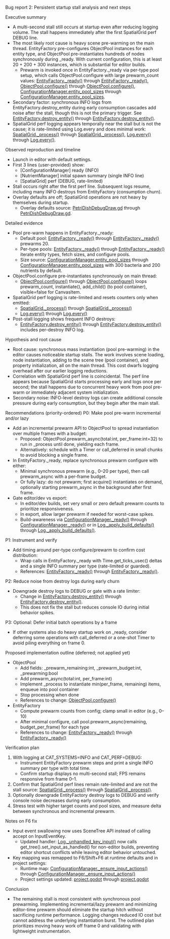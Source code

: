 Bug report 2: Persistent startup stall analysis and next steps

Executive summary
- A multi-second stall still occurs at startup even after reducing logging volume. The stall happens immediately after the first SpatialGrid perf DEBUG line.
- The most likely root cause is heavy scene pre-warming on the main thread. EntityFactory pre-configures ObjectPool instances for each entity type, and ObjectPool pre-instantiates hundreds of nodes synchronously during _ready. With current configuration, this is at least 20 + 200 + 300 instances, which is substantial for editor builds.
  - Prewarm is invoked once in EntityFactory._ready via per-type pool setup, which calls ObjectPool.configure with large prewarm_count values: [EntityFactory._ready()](scripts/systems/EntityFactory.gd:16) through [EntityFactory._ready()](scripts/systems/EntityFactory.gd:54), [ObjectPool.configure()](scripts/utils/ObjectPool.gd:9) through [ObjectPool.configure()](scripts/utils/ObjectPool.gd:20), [ConfigurationManager.entity_pool_sizes](scripts/systems/ConfigurationManager.gd:27) through [ConfigurationManager.entity_pool_sizes](scripts/systems/ConfigurationManager.gd:30).
- Secondary factor: synchronous INFO logs from EntityFactory.destroy_entity during early consumption cascades add noise after the stall, though this is not the primary trigger. See [EntityFactory.destroy_entity()](scripts/systems/EntityFactory.gd:91) through [EntityFactory.destroy_entity()](scripts/systems/EntityFactory.gd:110).
- SpatialGrid perf logging appears temporally near the stall but is not the cause; it is rate-limited using Log.every and does minimal work: [SpatialGrid._process()](scripts/systems/SpatialGrid.gd:36) through [SpatialGrid._process()](scripts/systems/SpatialGrid.gd:60), [Log.every()](scripts/systems/Log.gd:83) through [Log.every()](scripts/systems/Log.gd:93).

Observed reproduction and timeline
- Launch in editor with default settings.
- First 3 lines (user-provided) show:
  - [ConfigurationManager] ready (INFO)
  - [NutrientManager] initial spawn summary (single INFO line)
  - [SpatialGrid] perf (DEBUG, rate-limited)
- Stall occurs right after the first perf line. Subsequent logs resume, including many INFO destroys from EntityFactory (consumption churn).
- Overlay defaults are off; SpatialGrid operations are not heavy by themselves during startup.
  - Overlay defaults source: [PetriDishDebugDraw.gd](scripts/environments/PetriDishDebugDraw.gd:18) through [PetriDishDebugDraw.gd](scripts/environments/PetriDishDebugDraw.gd:21).

Detailed evidence
- Pool pre-warm happens in EntityFactory._ready:
  - Default pool: [EntityFactory._ready()](scripts/systems/EntityFactory.gd:33) through [EntityFactory._ready()](scripts/systems/EntityFactory.gd:38) prewarms 20.
  - Per-type pools: [EntityFactory._ready()](scripts/systems/EntityFactory.gd:39) through [EntityFactory._ready()](scripts/systems/EntityFactory.gd:54) iterate entity types, fetch sizes, and configure pools.
  - Size source: [ConfigurationManager.entity_pool_sizes](scripts/systems/ConfigurationManager.gd:27) through [ConfigurationManager.entity_pool_sizes](scripts/systems/ConfigurationManager.gd:30) with 300 bacteria and 200 nutrients by default.
- ObjectPool.configure pre-instantiates synchronously on main thread:
  - [ObjectPool.configure()](scripts/utils/ObjectPool.gd:9) through [ObjectPool.configure()](scripts/utils/ObjectPool.gd:20) loops prewarm_count, instantiate(), add_child() (to pool container), visible=false for CanvasItem.
- SpatialGrid perf logging is rate-limited and resets counters only when emitted:
  - [SpatialGrid._process()](scripts/systems/SpatialGrid.gd:36) through [SpatialGrid._process()](scripts/systems/SpatialGrid.gd:60)
  - [Log.every()](scripts/systems/Log.gd:83) through [Log.every()](scripts/systems/Log.gd:93)
- Post-stall logging shows frequent INFO destroys:
  - [EntityFactory.destroy_entity()](scripts/systems/EntityFactory.gd:91) through [EntityFactory.destroy_entity()](scripts/systems/EntityFactory.gd:110) includes per-destroy INFO log.

Hypothesis and root cause
- Root cause: synchronous mass instantiation (pool pre-warming) in the editor causes noticeable startup stalls. The work involves scene loading, node instantiation, adding to the scene tree (pool container), and property initialization, all on the main thread. This cost dwarfs logging overhead after our earlier logging reductions.
- Correlation with SpatialGrid perf line is coincidental. The perf line appears because SpatialGrid starts processing early and logs once per second; the stall happens due to concurrent heavy work from pool pre-warm or immediately adjacent system initialization.
- Secondary noise: INFO-level destroy logs can create additional console pressure during early consumption, but they begin after the main stall.

Recommendations (priority-ordered)
P0: Make pool pre-warm incremental and/or lazy
- Add an incremental prewarm API to ObjectPool to spread instantiation over multiple frames with a budget:
  - Proposed: ObjectPool.prewarm_async(total:int, per_frame:int=32) to run in _process until done, yielding each frame.
  - Alternatively: schedule with a Timer or call_deferred in small chunks to avoid blocking a single frame.
- In EntityFactory._ready, replace synchronous prewarm configure with either:
  - Minimal synchronous prewarm (e.g., 0–20 per type), then call prewarm_async with a per-frame budget.
  - Or fully lazy: do not prewarm; first acquire() instantiates on demand, optionally starting prewarm_async in the background after first frame.
- Gate editor/dev vs export:
  - In editor/dev builds, set very small or zero default prewarm counts to prioritize responsiveness.
  - In export, allow larger prewarm if needed for worst-case spikes.
  - Build-awareness via [ConfigurationManager._ready()](scripts/systems/ConfigurationManager.gd:48) through [ConfigurationManager._ready()](scripts/systems/ConfigurationManager.gd:90) or in [Log._apply_build_defaults()](scripts/systems/Log.gd:134) through [Log._apply_build_defaults()](scripts/systems/Log.gd:160).

P1: Instrument and verify
- Add timing around per-type configure/prewarm to confirm cost distribution:
  - Wrap calls in EntityFactory._ready with Time.get_ticks_usec() deltas and a single INFO summary per type (rate-limited or guarded).
  - References: [EntityFactory._ready()](scripts/systems/EntityFactory.gd:39) through [EntityFactory._ready()](scripts/systems/EntityFactory.gd:54).

P2: Reduce noise from destroy logs during early churn
- Downgrade destroy logs to DEBUG or gate with a rate limiter:
  - Change in [EntityFactory.destroy_entity()](scripts/systems/EntityFactory.gd:103) through [EntityFactory.destroy_entity()](scripts/systems/EntityFactory.gd:109).
  - This does not fix the stall but reduces console IO during initial behavior spikes.

P3: Optional: Defer initial batch operations by a frame
- If other systems also do heavy startup work on _ready, consider deferring some operations with call_deferred or a one-shot Timer to avoid piling everything on frame 0.

Proposed implementation outline (deferred; not applied yet)
- ObjectPool
  - Add fields: _prewarm_remaining:int, _prewarm_budget:int, _prewarming:bool
  - Add prewarm_async(total:int, per_frame:int)
  - Implement _process to instantiate min(per_frame, remaining) items, enqueue into pool container
  - Stop processing when done
  - References to change: [ObjectPool.configure()](scripts/utils/ObjectPool.gd:9)
- EntityFactory
  - Compute prewarm counts from config; clamp small in editor (e.g., 0–10)
  - After minimal configure, call pool.prewarm_async(remaining, budget_per_frame) for each type
  - References to change: [EntityFactory._ready()](scripts/systems/EntityFactory.gd:39) through [EntityFactory._ready()](scripts/systems/EntityFactory.gd:54)

Verification plan
1) With logging at CAT_SYSTEMS=INFO and CAT_PERF=DEBUG:
   - Instrument EntityFactory prewarm steps and print a single INFO summary per type with total time.
   - Confirm startup displays no multi-second stall; FPS remains responsive from frame 0–1.
2) Confirm that SpatialGrid perf lines remain rate-limited and are not the stall source: [SpatialGrid._process()](scripts/systems/SpatialGrid.gd:36) through [SpatialGrid._process()](scripts/systems/SpatialGrid.gd:60).
3) Optionally downgrade EntityFactory destroy logs to DEBUG and verify console noise decreases during early consumption.
4) Stress test with higher target counts and pool sizes, and measure delta between synchronous and incremental prewarm.

Notes on F6 fix
- Input event swallowing now uses SceneTree API instead of calling accept on InputEventKey.
  - Updated handler: [Log._unhandled_key_input()](scripts/systems/Log.gd:162) now calls get_tree().set_input_as_handled() for non-editor builds, preventing editor shortcut conflicts while leaving editor behavior untouched.
- Key mapping was remapped to F6/Shift+F6 at runtime defaults and in project settings:
  - Runtime map: [ConfigurationManager._ensure_input_actions()](scripts/systems/ConfigurationManager.gd:91) through [ConfigurationManager._ensure_input_actions()](scripts/systems/ConfigurationManager.gd:110)
  - Project settings updated: [project.godot](project.godot:85) through [project.godot](project.godot:94)

Conclusion
- The remaining stall is most consistent with synchronous pool prewarming. Implementing incremental/lazy prewarm and minimizing editor-time prewarm should eliminate the startup hitch without sacrificing runtime performance. Logging changes reduced IO cost but cannot address the underlying instantiation burst. The outlined plan prioritizes moving heavy work off frame 0 and validating with lightweight instrumentation.